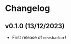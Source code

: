 # Changelog

<!--next-version-placeholder-->

## v0.1.0 (13/12/2023)

- First release of `newsharbor`!